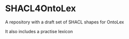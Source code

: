 # SHACL4OntoLex
A repository with a draft set of SHACL shapes for OntoLex 

It also includes a practise lexicon
